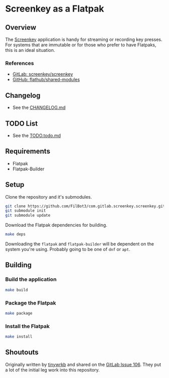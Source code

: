 # Screenkey as a Flatpak

## Overview

The [Screenkey](https://gitlab.com/screenkey/screenkey) application is handy for
streaming or recording key presses. For systems that are immutable or for those
who prefer to have Flatpaks, this is an ideal situation.

### References

* [GitLab: screenkey/screenkey](https://gitlab.com/screenkey/screenkey)
* [GitHub: flathub/shared-modules](https://github.com/flathub/shared-modules)

## Changelog

* See the [CHANGELOG.md](CHANGELOG.md)

## TODO List

* See the [TODO.todo.md](TODO.todo.md)

## Requirements

* Flatpak
* Flatpak-Builder

## Setup

Clone the repository and it's submodules.

```bash
git clone https://github.com/FilBot3/com.gitlab.screenkey.screenkey.git
git submodule init
git submodule update
```

Download the Flatpak dependencies for building.

```bash
make deps
```

Downloading the `flatpak` and `flatpak-builder` will be dependent on the system
you're using. Probably going to be one of `dnf` or `apt`.

## Building

### Build the application

```bash
make build
```

### Package the Flatpak

```bash
make package
```

### Install the Flatpak

```bash
make install
```

## Shoutouts

Originally written by [tinywrkb](https://github.com/tinywrkb) and shared on the
[GitLab Issue 106](https://gitlab.com/screenkey/screenkey/-/issues/106). They
put a lot of the initial leg work into this repository.